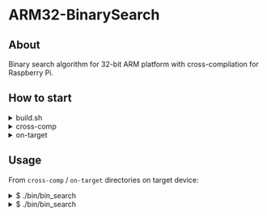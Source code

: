 # ARM32-BinarySearch

## About
Binary search algorithm for 32-bit ARM platform with cross-compilation for Raspberry Pi.

## How to start
<details>
<summary>build.sh</summary>

	./build.sh [build-type] [host@ip] [port]

	build-type:
		cross-comp - cross-compilation for target device
			host@ip - address of target device
			port - ssh port of target device
		on-target - provide directory includes sources and Makefile for build project on target device (address and port options are ignored)
</details>

<details>
<summary>cross-comp</summary>

#### Pre-requirements

##### Host device
- GNU make
- CMake

##### Target device
- Raspberry Pi is running
- Raspberry Pi is connected to LAN
- Raspberry Pi is available from host machine

Use of `./build.sh` with `cross-comp` option generates all necessary `CMakeLists.txt` in `root` and `src` directories, extracts
[raspi-toolchain.tar.gz](https://github.com/Pro/raspi-toolchain/releases/tag/v1.0.2 "raspi-toolchain") from `toolchain` directory in `/opt/cross-pi-gcc`, downloads all necessary dependencies from `host@ip` via ssh `port` in `raspberrypi/rootfs` and compiles executable file in `target/cross-comp/bin`.

**Note**: `CmakeLists.txt`, `raspi-toolchain.tar.gz` and `target dependencies` will be installed only in case its absence.

From `ARM32-BinarySearch` directory on host device:

	#run cross-compilation
	./build.sh cross-comp [host@ip] [port]

	#transmit generated directory on target device
	scp -P [port] target/cross-comp [host@ip:path]

Run `bin_search` file on target device.
</details>

<details>
<summary>on-target</summary>

#### Pre-requirements

##### Target device
- GCC Compiler
- GNU Make

Use of `./build.sh` with `on-target` option copies all sources from `src` to `target/on-target/src` directory and provides `Makefile` in `target/on-target` directory.

From `ARM32-BinarySearch` directory on host device:

	#run on-target build
	./build.sh on-target

	#transmit generated directory on target device
	scp -P [port] -r target/on-target [host@ip:path]

Run `make` on target device, once compilation is finished run `bin_search` file.
</details>

## Usage

From `cross-comp` / `on-target` directories on target device:

<details>
<summary>$ ./bin/bin_search</summary>
<br>

	Array must be sorted in ascending order!

	Array size: 5

	Array[0]: 1
	Array[1]: 2
	Array[2]: 3
	Array[3]: 4
	Array[4]: 5

	Found element: 2

	Array[1] = 2
</details>

<details>
<summary>$ ./bin/bin_search</summary>
<br>

	Array must be sorted in ascending order!

	Array size: 5

	Array[0]: 1
	Array[1]: 2
	Array[2]: 3
	Array[3]: 4
	Array[4]: 5

	Found element: 12

	Element 12 not found
</details>
